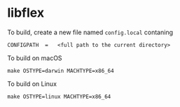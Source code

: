 # libflex

To build, create a new file named `config.local` contaning

	CONFIGPATH	=	<full path to the current directory>

To build on macOS

	make OSTYPE=darwin MACHTYPE=x86_64

To build on Linux

	make OSTYPE=linux MACHTYPE=x86_64 
